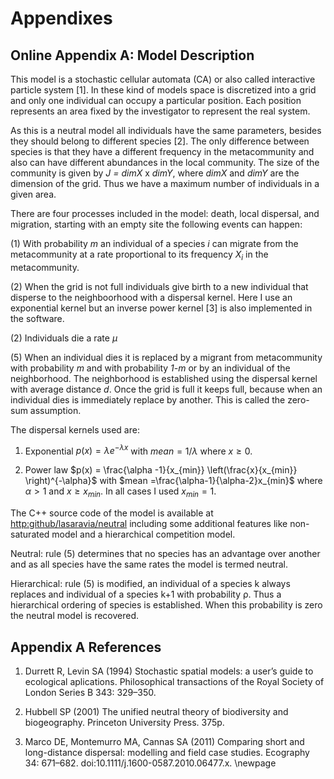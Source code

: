 # Appendixes

## Online Appendix A: Model Description 

This model is a stochastic cellular automata (CA) or also called interactive particle system [1]. In these kind of models space is discretized into a grid and only one individual can occupy a particular position. Each position represents an area fixed by the investigator to represent the real system. 

As this is a neutral model all individuals have the same parameters, besides they should belong to different species [2]. The only difference between species is that they have a different frequency in the metacommunity and also can have different abundances in the local community. The size of the community is given by *J = dimX* x *dimY*, where *dimX* and *dimY* are the dimension of the grid. Thus we have a maximum number of individuals in a given area. 

There are four processes included in the model: death, local dispersal, and migration, starting with an empty site the following events can happen:

(1) With probability *m* an individual of a species *i* can migrate from the metacommunity at a rate proportional to its frequency $X_i$ in the metacommunity.

(2) When the grid is not full individuals give birth to a new individual that disperse to the neighboorhood with a dispersal kernel. Here I use an exponential kernel but an inverse power kernel [3] is also implemented in the software.

(2) Individuals die a rate $\mu$

(5) When an individual dies it is replaced by a migrant from metacommunity with probability *m* and with probability *1-m* or by an individual of the neighborhood. The neighborhood is established using the dispersal kernel with average distance *d*. Once the grid is full it keeps full, because when an individual dies is immediately replace by another. This is called the zero-sum assumption. 

The dispersal kernels used are:

1. Exponential $p(x) = \lambda e^{-\lambda x}$ with $mean=1/\lambda$ where $x\ge 0$.

2. Power law $p(x) =  \frac{\alpha -1}{x_{min}} \left(\frac{x}{x_{min}} \right)^{-\alpha}$ with $mean =\frac{\alpha-1}{\alpha-2}x_{min}$ where $\alpha > 1$ and $x \ge x_{min}$. In all cases I used $x_{min} = 1$.
   

The C++ source code of the model is available at <http:github/lasaravia/neutral> including some additional features like non-saturated model and a hierarchical competition model.

Neutral: rule (5) determines that no species has an advantage 
over another and as all species have the same rates the model is 
termed neutral. 

Hierarchical: rule (5) is modified, an individual of a species 
k always replaces and individual of a species k+1 with probability 
ρ. Thus a hierarchical ordering of species is established. When 
this probability is zero the neutral model is recovered. 


## Appendix A References

1. Durrett R, Levin SA (1994) Stochastic spatial models: a user’s guide to ecological aplications. Philosophical transactions of the Royal Society of London Series B 343: 329–350.

2. Hubbell SP (2001) The unified neutral theory of biodiversity and biogeography. Princeton University Press. 375p.

3. Marco DE, Montemurro MA, Cannas SA (2011) Comparing short and long-distance dispersal: modelling and field case studies. Ecography 34: 671–682. doi:10.1111/j.1600-0587.2010.06477.x.
\newpage
